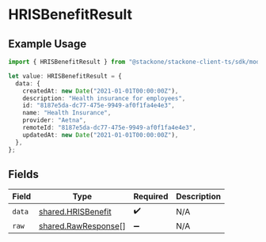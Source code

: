 # HRISBenefitResult

## Example Usage

```typescript
import { HRISBenefitResult } from "@stackone/stackone-client-ts/sdk/models/shared";

let value: HRISBenefitResult = {
  data: {
    createdAt: new Date("2021-01-01T00:00:00Z"),
    description: "Health insurance for employees",
    id: "8187e5da-dc77-475e-9949-af0f1fa4e4e3",
    name: "Health Insurance",
    provider: "Aetna",
    remoteId: "8187e5da-dc77-475e-9949-af0f1fa4e4e3",
    updatedAt: new Date("2021-01-01T00:00:00Z"),
  },
};
```

## Fields

| Field                                                             | Type                                                              | Required                                                          | Description                                                       |
| ----------------------------------------------------------------- | ----------------------------------------------------------------- | ----------------------------------------------------------------- | ----------------------------------------------------------------- |
| `data`                                                            | [shared.HRISBenefit](../../../sdk/models/shared/hrisbenefit.md)   | :heavy_check_mark:                                                | N/A                                                               |
| `raw`                                                             | [shared.RawResponse](../../../sdk/models/shared/rawresponse.md)[] | :heavy_minus_sign:                                                | N/A                                                               |